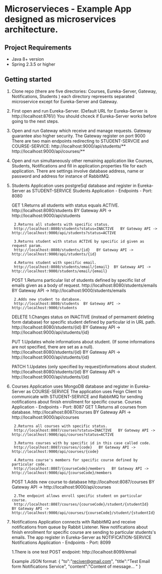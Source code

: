 # Microservieces - Example App designed as microservices architecture.


## Project Requirements
- Java 8+ version
- Spring 2.3.5 or higher 

## Getting started

1. Clone repo (there are five directories:  Courses, Eureka-Server, Gateway, Notifications, Students )
	each directory represents separated microservice except for Eureka-Server and Gateway.
	
2. First open and run Eureka-Server. (Default URL for Eureka-Server is http://localhost:8761/)
   You should chceck if Eureka-Server works before going to the next steps.
   
3. Open and run Gateway which receive and manage requests. Gateway guarantee also higher security.
   The Gateway register on port 9000
   There are two main endpoints redirecting to STUDENT-SERVCIE and COURSE-SERVICE:
   http://localhost:9000/api/students/**
   http://localhost:9000/api/courses/**
   
4. Open and run simultaneously other remaining application like Courses, Students, Notifications and
   fill in application.properties file for each application. There are settings involve database address, name or password and address for instance of RabbitMQ.

5. Students Application uses postgreSql database and register in Eureka-Server as STUDENT-SERVICE
   Students Application - Endpoints - Port: 8080
	
	GET
		1.Returns all students with status equals ACTIVE.
		http://localhost:8080/students   BY Gateway API ->  http://localhost:9000/api/students
		
		2.Returns all students with specific status.
		http://localhost:8080/students?status=INACTIVE   BY Gateway API ->  http://localhost:9000/api/students?status=ACTIVE  
		
		3.Returns student with status ACTIVE by specific id given as request param.
		http://localhost:8080/students/{id}   BY Gateway API ->  http://localhost:9000/api/students/{id}
		
		4.Returns student with specific email.
		http://localhost:8080/students/email/{email}  BY Gateway API ->  http://localhost:9000/students/email/{email} 
		
	POST
		1.Returns particular list of students defined by specific list of emails given as a body of request.
		http://localhost:8080/students/emails   BY Gateway API ->  http://localhost:9000/students/emails
		
		2.Adds new student to database.
		http://localhost:8080/students  BY Gateway API ->  http://localhost:9000/students
		
	DELETE
		1.Changes status on INACTIVE (instead of permament deleting form database) for specific student defined by particular id in URL path.
		http://localhost:8080/students/{id}   BY Gateway API ->  http://localhost:9000/api/students/{id}
		
	PUT
		1.Updates whole informations about student. (If some informations are not specified, there are set as a null).
		http://localhost:8080/students/{id}   BY Gateway API ->  http://localhost:9000/api/students/{id}
	
	PATCH
		1.Updates (only specified by request)informations about student.
		http://localhost:8080/students/{id}   BY Gateway API ->  http://localhost:9000/api/students/{id}
		
6. Courses Application uses MongoDB database and register in Eureka-Server as COURSE-SERVICE
   The application uses Feign Client to communicate with STUDENT-SERVICE and RabbitMQ for sending notifications 
   about finish enrollment for specific course.
   Courses Application - Endpoints - Port: 8087
	GET
		1.Returns all courses from database.
		http://localhost:8087/courses   BY Gateway API ->  http://localhost:9000/api/courses
		
		2.Returns all courses with specific status.
		http://localhost:8087/courses?status=INACTIVE   BY Gateway API ->  http://localhost:9000/api/courses?status=ACTIVE  
		
		3.Returns courses with by specific id in this case called code.
		http://localhost:8087/courses/{code}   BY Gateway API ->  http://localhost:9000/api/courses/{code} 
		
		4.Returns course's members for specific course defined by particular code.
		http://localhost:8087/{courseCode}/members   BY Gateway API ->  http://localhost:9000/api/{courseCode}/members
		
	POST
		1.Adds new course to database
		http://localhost:8087/courses   BY Gateway API ->  http://localhost:9000/api/courses
		
		2.The endpoint allows enroll specific student on particular course.
		http://localhost:8087/courses/{courseCode}/student/{studentId}   BY Gateway API ->  http://localhost:9000/api/courses/{courseCode}/student/{studentId}
		
7. Notifications Application connects with RabbitMQ and receive notifications from queue by Rabbit Listener. 
   New notifications about finish enrollment for specific course are sending to particular students's emails.
   The app register in Eureka-Server as NOTIFICATION-SERVICE
   Notifications Application - Endpoints - Port: 8099
   
   1.There is one test POST endpoint:
   http://localhost:8099/email  
   
   Example JSON format:
   {
	"to":"reciver@gmail.com",
	"title":"Test Email form Notifications Service",
	"content":"Content of message... "
   }